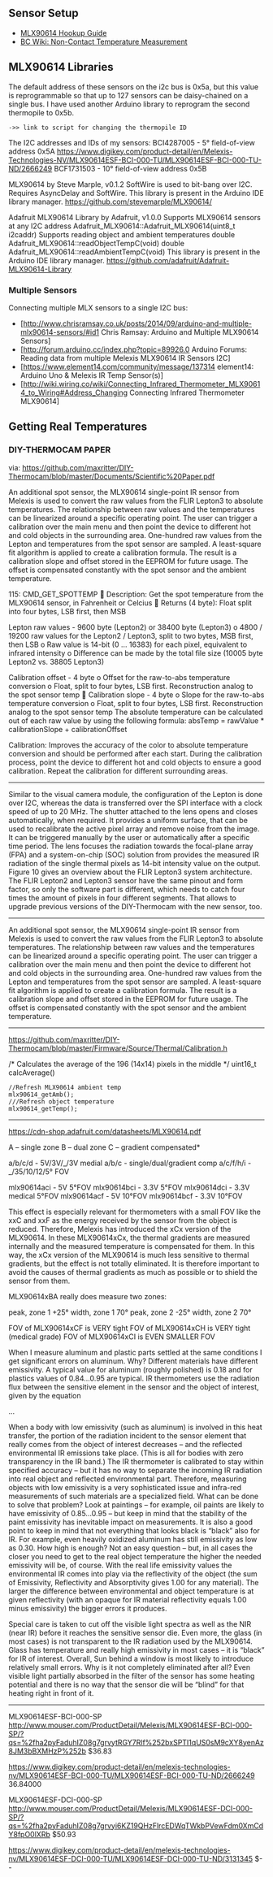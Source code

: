 
## Sensor Setup

+ [MLX90614 Hookup Guide][hookup]
+ [BC Wiki: Non-Contact Temperature Measurement][bcwiki]

[hookup]: https://learn.sparkfun.com/tutorials/mlx90614-ir-thermometer-hookup-guide/mlx90614-overview
[bcwiki]: http://wiki.brandoncurtis.com/w/Non-Contact_Temperature_Measurement



## MLX90614 Libraries

The default address of these sensors on the i2c bus is 0x5a, but this value is reprogrammable so that up to 127 sensors can be daisy-chained on a single bus.  I have used another Arduino library to reprogram the second thermopile to 0x5b.

    ->> link to script for changing the thermopile ID

The I2C addresses and IDs of my sensors:
  BCI4287005 - 5° field-of-view
    address 0x5A
    https://www.digikey.com/product-detail/en/Melexis-Technologies-NV/MLX90614ESF-BCI-000-TU/MLX90614ESF-BCI-000-TU-ND/2666249
  BCF1731503 - 10° field-of-view
    address 0x5B



MLX90614 by Steve Marple, v0.1.2
SoftWire is used to bit-bang over I2C.
Requires AsyncDelay and SoftWire.
This library is present in the Arduino IDE library manager.
https://github.com/stevemarple/MLX90614/

Adafruit MLX90614 Library by Adafruit, v1.0.0
Supports MLX90614 sensors at any I2C address
  Adafruit_MLX90614::Adafruit_MLX90614(uint8_t i2caddr)
Supports reading object and ambient temperatures
  double Adafruit_MLX90614::readObjectTempC(void)
  double Adafruit_MLX90614::readAmbientTempC(void)
This library is present in the Arduino IDE library manager.
https://github.com/adafruit/Adafruit-MLX90614-Library




### Multiple Sensors

Connecting multiple MLX sensors to a single I2C bus:

* [http://www.chrisramsay.co.uk/posts/2014/09/arduino-and-multiple-mlx90614-sensors/#id1 Chris Ramsay: Arduino and Multiple MLX90614 Sensors]
* [http://forum.arduino.cc/index.php?topic=89926.0 Arduino Forums: Reading data from multiple Melexis MLX90614 IR Sensors I2C]
* [https://www.element14.com/community/message/137314 element14: Arduino Uno & Melexis IR Temp Sensor(s)]
* [http://wiki.wiring.co/wiki/Connecting_Infrared_Thermometer_MLX90614_to_Wiring#Address_Changing Connecting Infrared Thermometer MLX90614]


## Getting Real Temperatures


### DIY-THERMOCAM PAPER

via: https://github.com/maxritter/DIY-Thermocam/blob/master/Documents/Scientific%20Paper.pdf

An additional spot sensor, the MLX90614 single-point IR sensor from Melexis is used to convert
the raw values from the FLIR Lepton3 to absolute temperatures. The relationship between
raw values and the temperatures can be linearized around a specific operating point. The user
can trigger a calibration over the main menu and then point the device to different hot and cold
objects in the surrounding area. One-hundred raw values from the Lepton and temperatures
from the spot sensor are sampled. A least-square fit algorithm is applied to create a calibration
formula. The result is a calibration slope and offset stored in the EEPROM for future usage.
The offset is compensated constantly with the spot sensor and the ambient temperature.

115: CMD_GET_SPOTTEMP
 Description: Get the spot temperature from the MLX90614 sensor, in Fahrenheit
or Celcius
 Returns (4 byte): Float split into four bytes, LSB first, then MSB

Lepton raw values - 9600 byte (Lepton2) or 38400 byte (Lepton3)
o 4800 / 19200 raw values for the Lepton2 / Lepton3, split to two bytes, MSB
first, then LSB
o Raw value is 14-bit (0 … 16383) for each pixel, equivalent to infrared intensity
o Difference can be made by the total file size (10005 byte Lepton2 vs. 38805
Lepton3)

Calibration offset - 4 byte
o Offset for the raw-to-abs temperature conversion
o Float, split to four bytes, LSB first. Reconstruction analog to the spot sensor
temp
 Calibration slope - 4 byte
o Slope for the raw-to-abs temperature conversion
o Float, split to four bytes, LSB first. Reconstruction analog to the spot sensor
temp
The absolute temperature can be calculated out of each raw value by using the following
formula:
absTemp = rawValue * calibrationSlope + calibrationOffset

Calibration: Improves the accuracy of the color to absolute temperature conversion and
should be performed after each start. During the calibration process, point the device to different
hot and cold objects to ensure a good calibration. Repeat the calibration for different surrounding
areas.

----

Similar to the visual camera module, the configuration of the Lepton is done over I2C, whereas
the data is transferred over the SPI interface with a clock speed of up to 20 MHz. The shutter
attached to the lens opens and closes automatically, when required. It provides a uniform surface,
that can be used to recalibrate the active pixel array and remove noise from the image. It
can be triggered manually by the user or automatically after a specific time period. The lens
focuses the radiation towards the focal-plane array (FPA) and a system-on-chip (SOC) solution
from provides the measured IR radiation of the single thermal pixels as 14-bit intensity value
on the output. Figure 10 gives an overview about the FLIR Lepton3 system architecture. The
FLIR Lepton2 and Lepton3 sensor have the same pinout and form factor, so only the software
part is different, which needs to catch four times the amount of pixels in four different segments.
That allows to upgrade previous versions of the DIY-Thermocam with the new sensor, too.

----

An additional spot sensor, the MLX90614 single-point IR sensor from Melexis is used to convert
the raw values from the FLIR Lepton3 to absolute temperatures. The relationship between
raw values and the temperatures can be linearized around a specific operating point. The user
can trigger a calibration over the main menu and then point the device to different hot and cold
objects in the surrounding area. One-hundred raw values from the Lepton and temperatures
from the spot sensor are sampled. A least-square fit algorithm is applied to create a calibration
formula. The result is a calibration slope and offset stored in the EEPROM for future usage.
The offset is compensated constantly with the spot sensor and the ambient temperature.


----

https://github.com/maxritter/DIY-Thermocam/blob/master/Firmware/Source/Thermal/Calibration.h

/* Calculates the average of the 196 (14x14) pixels in the middle */
uint16_t calcAverage()

	//Refresh MLX90614 ambient temp
	mlx90614_getAmb();
	///Refresh object temperature
	mlx90614_getTemp();


----

https://cdn-shop.adafruit.com/datasheets/MLX90614.pdf

A – single zone
B – dual zone
C – gradient compensated*

a/b/c/d - 5V/3V/_/3V medial
a/b/c - single/dual/gradient comp
a/c/f/h/i - _/35/10/12/5° FOV

mlx90614aci - 5V 	5°FOV
mlx90614bci - 3.3V 	5°FOV
mlx90614dci - 3.3V  medical 5°FOV
mlx90614acf - 5V 	10°FOV
mlx90614bcf - 3.3V 	10°FOV




This effect is especially relevant for thermometers with a small FOV like the xxC and xxF as the energy
received by the sensor from the object is reduced. Therefore, Melexis has introduced the xCx version of the
MLX90614. In these MLX90614xCx, the thermal gradients are measured internally and the measured
temperature is compensated for them. In this way, the xCx version of the MLX90614 is much less sensitive to
thermal gradients, but the effect is not totally eliminated. It is therefore important to avoid the causes of thermal
gradients as much as possible or to shield the sensor from them.


MLX90614xBA really does measure two zones:

peak, zone 1	+25°
width, zone 1	70°
peak, zone 2	-25°
width, zone 2	70°

FOV of MLX90614xCF is VERY tight
FOV of MLX90614xCH is VERY tight (medical grade)
FOV of MLX90614xCI is EVEN SMALLER FOV

When I measure aluminum and plastic parts settled at the same conditions I get significant
errors on aluminum. Why?
Different materials have different emissivity. A typical value for aluminum (roughly polished) is 0.18 and for
plastics values of 0.84…0.95 are typical. IR thermometers use the radiation flux between the sensitive element
in the sensor and the object of interest, given by the equation

...

When a body with low emissivity (such as aluminum) is involved in this heat transfer, the portion of the
radiation incident to the sensor element that really comes from the object of interest decreases – and the
reflected environmental IR emissions take place. (This is all for bodies with zero transparency in the IR band.)
The IR thermometer is calibrated to stay within specified accuracy – but it has no way to separate the incoming
IR radiation into real object and reflected environmental part. Therefore, measuring objects with low emissivity
is a very sophisticated issue and infra-red measurements of such materials are a specialized field.
What can be done to solve that problem? Look at paintings – for example, oil paints are likely to have
emissivity of 0.85…0.95 – but keep in mind that the stability of the paint emissivity has inevitable impact on
measurements.
It is also a good point to keep in mind that not everything that looks black is “black” also for IR. For
example, even heavily oxidized aluminum has still emissivity as low as 0.30.
How high is enough? Not an easy question – but, in all cases the closer you need to get to the real
object temperature the higher the needed emissivity will be, of course.
With the real life emissivity values the environmental IR comes into play via the reflectivity of the object
(the sum of Emissivity, Reflectivity and Absorptivity gives 1.00 for any material). The larger the difference
between environmental and object temperature is at given reflectivity (with an opaque for IR material reflectivity
equals 1.00 minus emissivity) the bigger errors it produces.

Special care is taken to cut off the visible light spectra as well as the NIR (near IR) before it reaches the
sensitive sensor die. Even more, the glass (in most cases) is not transparent to the IR radiation used by the
MLX90614. Glass has temperature and really high emissivity in most cases – it is “black” for IR of interest.
Overall, Sun behind a window is most likely to introduce relatively small errors. Why is it not completely
eliminated after all? Even visible light partially absorbed in the filter of the sensor has some heating potential
and there is no way that the sensor die will be “blind” for that heating right in front of it.


----
MLX90614ESF-BCI-000-SP
http://www.mouser.com/ProductDetail/Melexis/MLX90614ESF-BCI-000-SP/?qs=%2fha2pyFaduhIZ08g7grvytRGY7Rlf%252bxSPTI1qUS0sM9cXY8yenAz8JM3bBXMHzP%252b
$36.83

https://www.digikey.com/product-detail/en/melexis-technologies-nv/MLX90614ESF-BCI-000-TU/MLX90614ESF-BCI-000-TU-ND/2666249
36.84000

MLX90614ESF-DCI-000-SP
http://www.mouser.com/ProductDetail/Melexis/MLX90614ESF-DCI-000-SP/?qs=%2fha2pyFaduhIZ08g7grvyi6KZ19QHzFlrcEDWqTWkbPVewFdm0XmCdY8fpO0lXRb
$50.93

https://www.digikey.com/product-detail/en/melexis-technologies-nv/MLX90614ESF-DCI-000-TU/MLX90614ESF-DCI-000-TU-ND/3131345
$--
